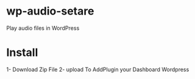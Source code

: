 # wp-audio-setare
Play audio files in WordPress

# Install

1- Download Zip File
2- upload To AddPlugin your Dashboard Wordpress
